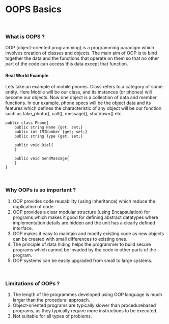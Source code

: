 # OOPS Basics

<br>

### What is OOPS ?
OOP (object-oriented programming) is a programming paradigm which involves creation of classes and objects. The main aim of OOP is to bind together the data and the functions that operate on them so that no other part of the code can access this data except that function.

#### Real World Example
Lets take an example of mobile phones. Class refers to a category of some entity. Here Mobile will be our class, and its instances (or phones) will become our objects. Now one object is a collection of data and member functions. In our example, phone specs will be the object data and its features which defines the characteristic of any object will be our function such as take_photo(), call(), message(), shutdown() etc.

```
public class Phone{
    public string Name {get; set;}
    public int IMINumber {get; set;}
    public string Type {get; set;}
    
    public void Dial{
    }
    
    public void SendMassage{
    }
}
```

<br>

### Why OOPs is so important ?
1. OOP provides code reusability (using Inheritance) which reduce the duplication of code.
2. OOP provides a clear modular structure (using Encapsulation) for programs which makes it good for defining abstract datatypes where implementation details are hidden and the unit has a clearly defined interface.
3. OOP makes it easy to maintain and modify existing code as new objects can be created with small differences to existing ones.
4. The principle of data hiding helps the programmer to build secure programs which cannot be invaded by the code in other parts of the program.
5. OOP systems can be easily upgraded from small to large systems.

<br>

### Limitations of OOPs ?
1. The length of the programmes developed using OOP language is much larger than the procedural approach.
2. Object-oriented programs are typically slower than procedurebased programs, as they typically require more instructions to be executed.
3. Not suitable for all types of problems.

